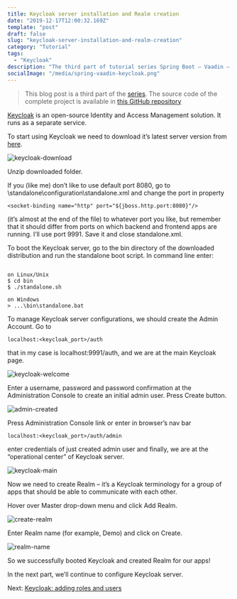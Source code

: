```yaml
---
title: Keycloak server installation and Realm creation
date: "2019-12-17T12:00:32.169Z"
template: "post"
draft: false
slug: "keycloak-server-installation-and-realm-creation"
category: "Tutorial"
tags:
  - "Keycloak"
description: "The third part of tutorial series Spring Boot – Vaadin – Keycloak – Spring Security Integration."
socialImage: "/media/spring-vaadin-keycloak.png"
---
```


> This blog post is a third part of the [series](https://ramonak.io/posts/spring-boot-vaadin-keycloak-spring-security-integration).
> The source code of the complete project is available in <a href="https://github.com/KaterinaLupacheva/spring-boot-vaadin-keycloak-demo" target="_blank">this GitHub repository</a>

[Keycloak](https://www.keycloak.org/) is an open-source Identity and Access Management solution. It runs as a separate service.

To start using Keycloak we need to download it’s latest server version from [here](https://www.keycloak.org/downloads.html).

![keycloak-download](/posts/Vaadin-KeyCloak/keycloak-download.JPG)

Unzip downloaded folder.

If you (like me) don’t like to use default port 8080, go to \standalone\configuration\standalone.xml and change the port in property

```
<socket-binding name="http" port="${jboss.http.port:8080}"/>
```

(it’s almost at the end of the file) to whatever port you like, but remember that it should differ from ports on which backend and frontend apps are running. I’ll use port 9991. Save it and close standalone.xml.

To boot the Keycloak server, go to the bin directory of the downloaded distribution and run the standalone boot script. In command line enter:

```

on Linux/Unix
$ cd bin
$ ./standalone.sh

on Windows
> ...\bin\standalone.bat
```

To manage Keycloak server configurations, we should create the Admin Account. Go to 
```
localhost:<keycloak_port>/auth
```

that in my case is localhost:9991/auth, and we are at the main Keycloak page.

![keycloak-welcome](/posts/Vaadin-KeyCloak/Keycloak-welcome.JPG)

Enter a username, password and password confirmation at the Administration Console to create an initial admin user. Press Create button.

![admin-created](/posts/Vaadin-KeyCloak/admin-created.JPG)

Press Administration Console link or enter in browser’s nav bar 
```
localhost:<keycloak_port>/auth/admin
```
enter credentials of just created admin user and finally, we are at the “operational center” of Keycloak server.

![keycloak-main](/posts/Vaadin-KeyCloak/keycloak-main.JPG)

Now we need to create Realm – it’s a Keycloak terminology for a group of apps that should be able to communicate with each other.

Hover over Master drop-down menu and click Add Realm. 

![create-realm](/posts/Vaadin-KeyCloak/create-realm.JPG)

Enter Realm name (for example, Demo) and click on Create.

![realm-name](/posts/Vaadin-KeyCloak/realm-name.JPG)

So we successfully booted Keycloak and created Realm for our apps!

In the next part, we’ll continue to configure Keycloak server.

Next: [Keycloak: adding roles and users](/posts/keycloak-adding-roles-and-users)